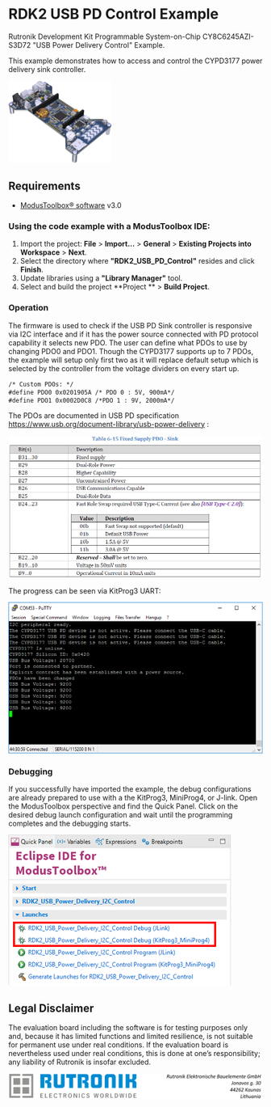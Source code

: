 # RDK2 USB PD Control Example

Rutronik Development Kit Programmable System-on-Chip CY8C6245AZI-S3D72 "USB Power Delivery Control" Example. 

This example demonstrates how to access and control the CYPD3177 power delivery sink controller.

 <img src="images/rutdevkit_model.png" style="zoom:20%;" />

## Requirements

- [ModusToolbox® software](https://www.infineon.com/cms/en/design-support/tools/sdk/modustoolbox-software/) v3.0

### Using the code example with a ModusToolbox IDE:

1. Import the project: **File** > **Import...** > **General** > **Existing Projects into Workspace** > **Next**.
2. Select the directory where **"RDK2_USB_PD_Control"** resides and click  **Finish**.
3. Update libraries using  a **"Library Manager"** tool.
4. Select and build the project **Project ** > **Build Project**.

### Operation

The firmware is used to check if the USB PD Sink controller is responsive via I2C interface and if it has the power source connected with PD protocol capability it selects new PDO. The user can define what PDOs to use by changing PDO0 and PDO1. Though the CYPD3177 supports up to 7 PDOs, the example will setup only first two as it will replace default setup which is selected by the controller from the voltage dividers on every start up.

```
/* Custom PDOs: */
#define PDO0 0x0201905A /* PDO 0 : 5V, 900mA*/
#define PDO1 0x0002D0C8 /*PDO 1 : 9V, 2000mA*/
```

The PDOs are documented in USB PD specification https://www.usb.org/document-library/usb-power-delivery :

<img src="images/sink_pdo_spec.png" style="zoom:100%;" />

The progress can be seen via KitProg3 UART:

<img src="images/pd_contract_output.png" style="zoom:100%;" />

### Debugging

If you successfully have imported the example, the debug configurations are already prepared to use with a the KitProg3, MiniProg4, or J-link. Open the ModusToolbox perspective and find the Quick Panel. Click on the desired debug launch configuration and wait until the programming completes and the debugging starts.

<img src="images/usb_pd_debug.png" style="zoom:100%;" />

## Legal Disclaimer

The evaluation board including the software is for testing purposes only and, because it has limited functions and limited resilience, is not suitable for permanent use under real conditions. If the evaluation board is nevertheless used under real conditions, this is done at one’s responsibility; any liability of Rutronik is insofar excluded. 

<img src="images/rutronik_origin_kaunas.png" style="zoom:50%;" />



